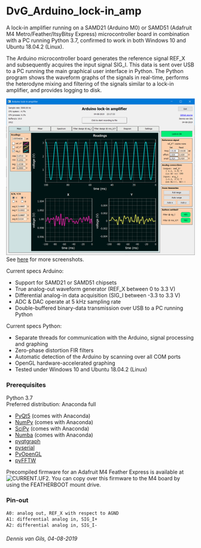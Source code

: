 # DvG_Arduino_lock-in_amp
A lock-in amplifier running on a SAMD21 (Arduino M0) or SAMD51 (Adafruit M4 Metro/Feather/ItsyBitsy Express) microcontroller board in combination with a PC running Python 3.7, confirmed to work in both Windows 10 and Ubuntu 18.04.2 (Linux).

The Arduino microcontroller board generates the reference signal REF_X and subsequently acquires the input signal SIG_I. This data is sent over USB to a PC running the main graphical user interface in Python. The Python program shows the waveform graphs of the signals in real-time, performs the heterodyne mixing and filtering of the signals similar to a lock-in amplifier, and provides logging to disk.

![Screenshot](screenshots/tab_1.PNG)
See [here](screenshots/) for more screenshots.

Current specs Arduino:
- Support for SAMD21 or SAMD51 chipsets
- True analog-out waveform generator (REF_X between 0 to 3.3 V)
- Differential analog-in data acquisition (SIG_I between -3.3 to 3.3 V)
- ADC & DAC operate at 5 kHz sampling rate
- Double-buffered binary-data transmission over USB to a PC running Python

Current specs Python:
- Separate threads for communication with the Arduino, signal processing and graphing
- Zero-phase distortion FIR filters
- Automatic detection of the Arduino by scanning over all COM ports
- OpenGL hardware-accelerated graphing
- Tested under Windows 10 and Ubuntu 18.04.2 (Linux)

### Prerequisites
Python 3.7\
Preferred distribution: Anaconda full
- [PyQt5](https://www.riverbankcomputing.com/software/pyqt/intro) (comes with Anaconda)
- [NumPy](http://www.numpy.org/) (comes with Anaconda)
- [SciPy](http://www.scipy.org/) (comes with Anaconda)
- [Numba](http://numba.pydata.org/) (comes with Anaconda)
- [pyqtgraph](http://www.pyqtgraph.org/documentation/)
- [pyserial](https://pythonhosted.org/pyserial/)
- [PyOpenGL](http://pyopengl.sourceforge.net/)
- [pyFFTW](https://pypi.org/project/pyFFTW/)

Precompiled firmware for an Adafruit M4 Feather Express is available at ![CURRENT.UF2](source_MCU_boards/pre-compiled_M4_feather/CURRENT.UF2).
You can copy over this firmware to the M4 board by using the FEATHERBOOT mount drive.

### Pin-out
```
A0: analog out, REF_X with respect to AGND
A1: differential analog in, SIG_I+
A2: differential analog in, SIG_I-
```

###### Dennis van Gils, 04-08-2019
